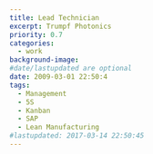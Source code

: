 ```yaml
---
title: Lead Technician
excerpt: Trumpf Photonics
priority: 0.7
categories:
  - work
background-image:
#date/lastupdated are optional
date: 2009-03-01 22:50:4
tags:
  - Management
  - 5S
  - Kanban
  - SAP
  - Lean Manufacturing
#lastupdated: 2017-03-14 22:50:45
---
```

